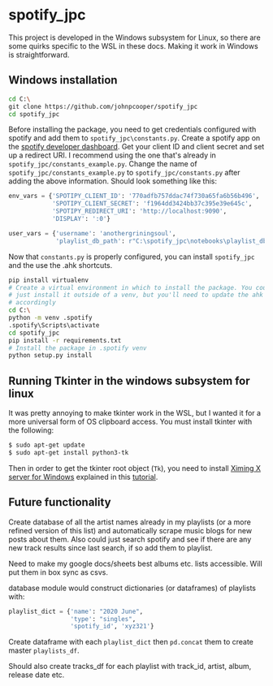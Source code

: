 # spotify_jpc

This project is developed in the Windows subsystem for Linux, so there are some quirks specific to the WSL in these docs. Making it work in Windows is straightforward.

## Windows installation

```sh
cd C:\
git clone https://github.com/johnpcooper/spotify_jpc
cd spotify_jpc
```

Before installing the package, you need to get credentials configured with spotify and add them to `spotify_jpc\constants.py`. Create a spotify app on the [spotify developer dashboard](https://developer.spotify.com/dashboard/applications). Get your client ID and client secret and set up a redirect URI. I recommend using the one that's already in `spotify_jpc/constants_example.py`. Change the name of `spotify_jpc/constants_example.py` to `spotify_jpc/constants.py` after adding the above information. Should look something like this:

```python
env_vars = {'SPOTIPY_CLIENT_ID': '770adfb757ddac74f730a65fa6b56b496',
            'SPOTIPY_CLIENT_SECRET': 'f1964dd3424bb37c395e39e645c',
            'SPOTIPY_REDIRECT_URI': 'http://localhost:9090',
            'DISPLAY': ':0'}

user_vars = {'username': 'anothergriningsoul',
             'playlist_db_path': r"C:\spotify_jpc\notebooks\playlist_db.csv"}
```

Now that `constants.py` is properly configured, you can install `spotify_jpc` and the use the .ahk shortcuts.

```sh
pip install virtualenv
# Create a virtual environment in which to install the package. You could also
# just install it outside of a venv, but you'll need to update the ahk scripts 
# accordingly
cd C:\
python -m venv .spotify
.spotify\Scripts\activate
cd spotify_jpc
pip install -r requirements.txt
# Install the package in .spotify venv
python setup.py install
```

## Running Tkinter in the windows subsystem for linux

It was pretty annoying to make tkinter work in the WSL, but I wanted it for a more universal form of OS clipboard access. You must install tkinter with the following:

```sh
$ sudo apt-get update
$ sudo apt-get install python3-tk
```

Then in order to get the tkinter root object (`Tk`), you need to install [Ximing X server for Windows](https://virtualizationreview.com/articles/2017/02/08/graphical-programs-on-windows-subsystem-on-linux.aspx) explained in this [tutorial](https://virtualizationreview.com/articles/2017/02/08/graphical-programs-on-windows-subsystem-on-linux.aspx).

## Future functionality

Create database of all the artist names already in my playlists (or a more refined version of this list) and automatically scrape music blogs for new posts about them. Also could just search spotify and see if there are any new track results since last search, if so add them to playlist. 

Need to make my google docs/sheets best albums etc. lists accessible. Will put them in box sync as csvs.

database module would construct dictionaries (or dataframes) of playlists with:

```python
playlist_dict = {'name': "2020 June",
                 'type': "singles",
                 'spotify_id', 'xyz321'}
```

Create dataframe with each `playlist_dict` then `pd.concat` them to create master `playlists_df`.

Should also create tracks_df for each playlist with track_id, artist, album, release date etc.

